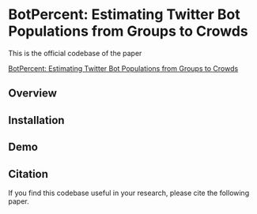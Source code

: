 # BotPercent: Estimating Twitter Bot Populations from Groups to Crowds

This is the official codebase of the paper

[BotPercent: Estimating Twitter Bot Populations from Groups to Crowds][paper]

[paper]: https://arxiv.org/pdf/2106.06935.pdf


## Overview ##


## Installation ##


## Demo ##


## Citation ##

If you find this codebase useful in your research, please cite the following paper.

```bibtex

```

